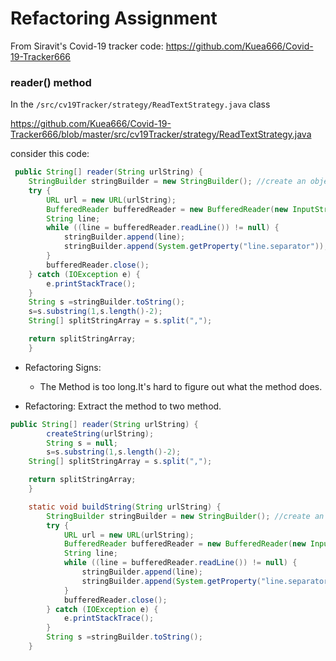 # Refactoring Assignment

From Siravit's Covid-19 tracker code: https://github.com/Kuea666/Covid-19-Tracker666

### reader() method
In the `/src/cv19Tracker/strategy/ReadTextStrategy.java` class

https://github.com/Kuea666/Covid-19-Tracker666/blob/master/src/cv19Tracker/strategy/ReadTextStrategy.java

consider this code:
```java
 public String[] reader(String urlString) {
    StringBuilder stringBuilder = new StringBuilder(); //create an object of StringBuilder
    try {
        URL url = new URL(urlString);
        BufferedReader bufferedReader = new BufferedReader(new InputStreamReader(url.openStream()));
        String line;
        while ((line = bufferedReader.readLine()) != null) {
            stringBuilder.append(line);
            stringBuilder.append(System.getProperty("line.separator"));
        }
        bufferedReader.close();
    } catch (IOException e) {
        e.printStackTrace();
    }
    String s =stringBuilder.toString();
    s=s.substring(1,s.length()-2);
    String[] splitStringArray = s.split(",");

    return splitStringArray;
    }
```
* Refactoring Signs:
  - The Method is too long.It's hard to figure out what the method does.
 
* Refactoring: Extract the method to two method.  
```java
public String[] reader(String urlString) {
        createString(urlString);
        String s = null;
        s=s.substring(1,s.length()-2);
    String[] splitStringArray = s.split(",");

    return splitStringArray;
    }

    static void buildString(String urlString) {
        StringBuilder stringBuilder = new StringBuilder(); //create an object of StringBuilder
        try {
            URL url = new URL(urlString);
            BufferedReader bufferedReader = new BufferedReader(new InputStreamReader(url.openStream()));
            String line;
            while ((line = bufferedReader.readLine()) != null) {
                stringBuilder.append(line);
                stringBuilder.append(System.getProperty("line.separator"));
            }
            bufferedReader.close();
        } catch (IOException e) {
            e.printStackTrace();
        }
        String s =stringBuilder.toString();
    }
```